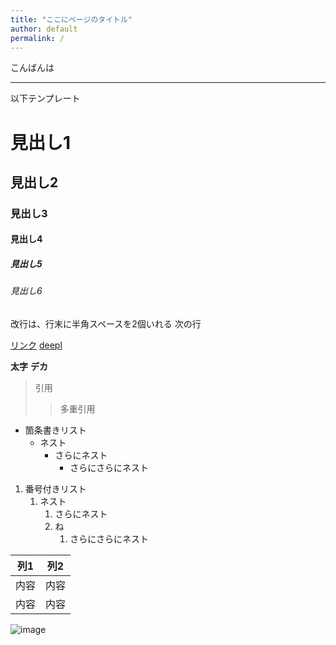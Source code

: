 ```yaml
---
title: "ここにページのタイトル"
author: default
permalink: /
---
```


こんばんは




---

以下テンプレート

# 見出し1
## 見出し2
### 見出し3
#### 見出し4
##### 見出し5
###### 見出し6

改行は、行末に半角スペースを2個いれる
次の行

[リンク](https://www.google.co.jp/)
[deepl](https://www.deepl.com/ja/translator)

**太字**
**デカ**
> 引用
>> 多重引用


- 箇条書きリスト
  - ネスト
    - さらにネスト
      - さらにさらにネスト


1. 番号付きリスト
   1. ネスト
      1. さらにネスト
      2. ね
         1. さらにさらにネスト


| 列1  | 列2  |
|-----|-----|
| 内容  | 内容  |
| 内容  | 内容  |

![image](/GHPages_WebSite/assets/images/logo-150.png)
